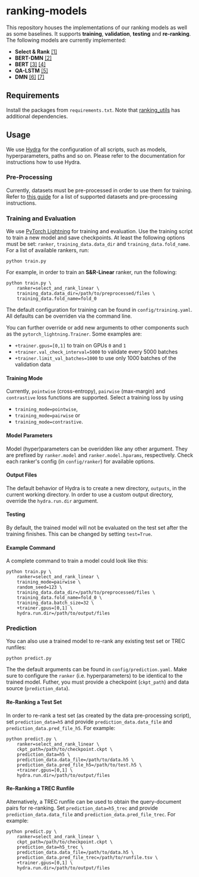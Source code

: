 # ranking-models

This repository houses the implementations of our ranking models as well as some baselines. It supports **training**, **validation**, **testing** and **re-ranking**. The following models are currently implemented:

- **Select & Rank** [[1]](https://arxiv.org/abs/2106.12460)
- **BERT-DMN** [[2]](https://arxiv.org/abs/2106.07316)
- **BERT** [[3]](https://aclanthology.org/N19-1423/) [[4]](https://arxiv.org/abs/1901.04085)
- **QA-LSTM** [[5]](https://aclanthology.org/P16-1044/)
- **DMN** [[6]](http://proceedings.mlr.press/v48/kumar16.pdf) [[7]](http://proceedings.mlr.press/v48/xiong16.pdf)

## Requirements

Install the packages from `requirements.txt`. Note that [ranking_utils](https://github.com/mrjleo/ranking-utils) has additional dependencies.

## Usage

We use [Hydra](https://hydra.cc/) for the configuration of all scripts, such as models, hyperparameters, paths and so on. Please refer to the documentation for instructions how to use Hydra.

### Pre-Processing

Currently, datasets must be pre-processed in order to use them for training. Refer to [this guide](https://github.com/mrjleo/ranking-utils#dataset-pre-processing) for a list of supported datasets and pre-processing instructions.

### Training and Evaluation

We use [PyTorch Lightning](https://pytorchlightning.ai/) for training and evaluation. Use the training script to train a new model and save checkpoints. At least the following options must be set: `ranker`, `training_data.data_dir` and `training_data.fold_name`. For a list of available rankers, run:

```
python train.py
```

For example, in order to train an **S&R-Linear** ranker, run the following:

```
python train.py \
    ranker=select_and_rank_linear \
    training_data.data_dir=/path/to/preprocessed/files \
    training_data.fold_name=fold_0
```

The default configuration for training can be found in `config/training.yaml`. All defaults can be overriden via the command line.

You can further override or add new arguments to other components such as the `pytorch_lightning.Trainer`. Some examples are:

- `+trainer.gpus=[0,1]` to train on GPUs `0` and `1`
- `+trainer.val_check_interval=5000` to validate every 5000 batches
- `+trainer.limit_val_batches=1000` to use only 1000 batches of the validation data

#### Training Mode

Currently, `pointwise` (cross-entropy), `pairwise` (max-margin) and `contrastive` loss functions are supported. Select a training loss by using

- `training_mode=pointwise`,
- `training_mode=pairwise` or
- `training_mode=contrastive`.

#### Model Parameters

Model (hyper)parameters can be overidden like any other argument. They are prefixed by `ranker.model` and `ranker.model.hparams`, respectively. Check each ranker's config (in `config/ranker`) for available options.

#### Output Files

The default behavior of Hydra is to create a new directory, `outputs`, in the current working directory. In order to use a custom output directory, override the `hydra.run.dir` argument.

#### Testing

By default, the trained model will not be evaluated on the test set after the training finishes. This can be changed by setting `test=True`.

#### Example Command

A complete command to train a model could look like this:

```
python train.py \
    ranker=select_and_rank_linear \
    training_mode=pairwise \
    random_seed=123 \
    training_data.data_dir=/path/to/preprocessed/files \
    training_data.fold_name=fold_0 \
    training_data.batch_size=32 \
    +trainer.gpus=[0,1] \
    hydra.run.dir=/path/to/output/files
```

### Prediction

You can also use a trained model to re-rank any existing test set or TREC runfiles:

```
python predict.py
```

The the default arguments can be found in `config/prediction.yaml`. Make sure to configure the `ranker` (i.e. hyperparameters) to be identical to the trained model. Futher, you must provide a checkpoint (`ckpt_path`) and data source (`prediction_data`).

#### Re-Ranking a Test Set

In order to re-rank a test set (as created by the data pre-processing script), set `prediction_data=h5` and provide `prediction_data.data_file` and `prediction_data.pred_file_h5`. For example:

```
python predict.py \
    ranker=select_and_rank_linear \
    ckpt_path=/path/to/checkpoint.ckpt \
    prediction_data=h5 \
    prediction_data.data_file=/path/to/data.h5 \
    prediction_data.pred_file_h5=/path/to/test.h5 \
    +trainer.gpus=[0,1] \
    hydra.run.dir=/path/to/output/files
```

#### Re-Ranking a TREC Runfile

Alternatively, a TREC runfile can be used to obtain the query-document pairs for re-ranking. Set `prediction_data=h5_trec` and provide `prediction_data.data_file` and `prediction_data.pred_file_trec`. For example:

```
python predict.py \
    ranker=select_and_rank_linear \
    ckpt_path=/path/to/checkpoint.ckpt \
    prediction_data=h5_trec \
    prediction_data.data_file=/path/to/data.h5 \
    prediction_data.pred_file_trec=/path/to/runfile.tsv \
    +trainer.gpus=[0,1] \
    hydra.run.dir=/path/to/output/files
```
